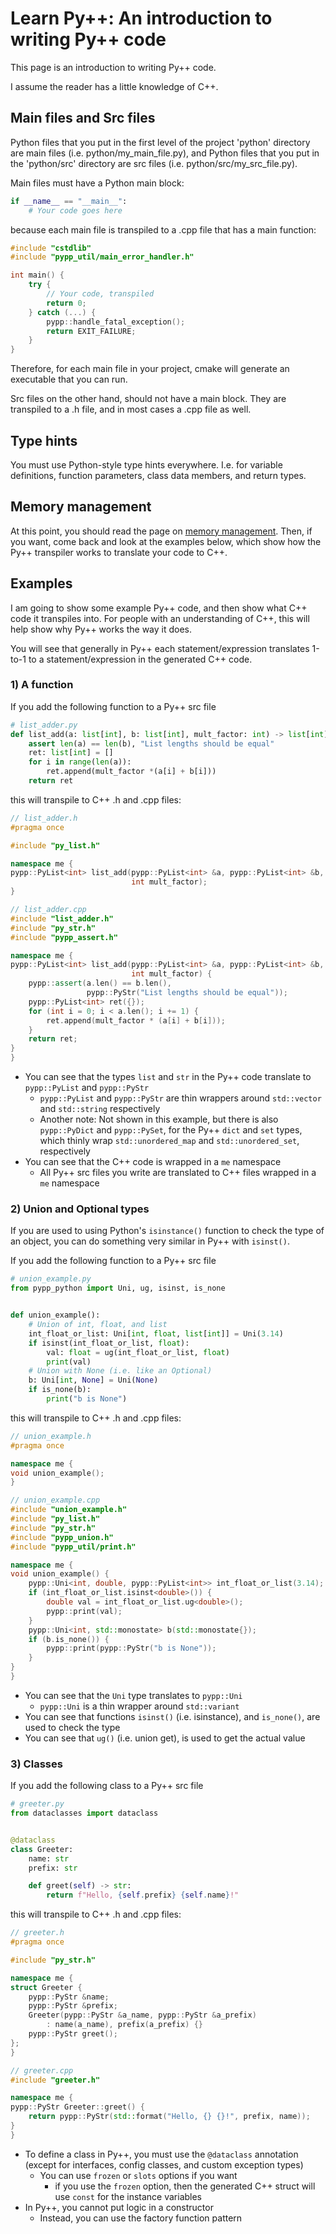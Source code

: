 # Learn Py++: An introduction to writing Py++ code

This page is an introduction to writing Py++ code.

I assume the reader has a little knowledge of C++.

## Main files and Src files

Python files that you put in the first level of the project 'python' directory are main files (i.e. python/my_main_file.py), and Python files that you put in the 'python/src' directory are src files (i.e. python/src/my_src_file.py).

Main files must have a Python main block:

```python
if __name__ == "__main__":
    # Your code goes here
```

because each main file is transpiled to a .cpp file that has a main function:

```cpp
#include "cstdlib"
#include "pypp_util/main_error_handler.h"

int main() {
    try {
        // Your code, transpiled
        return 0;
    } catch (...) {
        pypp::handle_fatal_exception();
        return EXIT_FAILURE;
    }
}
```

Therefore, for each main file in your project, cmake will generate an executable that you can run.

Src files on the other hand, should not have a main block. They are transpiled to a .h file, and in most cases a .cpp file as well.

## Type hints

You must use Python-style type hints everywhere. I.e. for variable definitions, function parameters, class data members, and return types.

## Memory management

At this point, you should read the page on [memory management](lang_features/manual_memory_management.md). Then, if you want, come back and look at the examples below, which show how the Py++ transpiler works to translate your code to C++.

## Examples

I am going to show some example Py++ code, and then show what C++ code it transpiles into. For people with an understanding of C++, this will help show why Py++ works the way it does.

You will see that generally in Py++ each statement/expression translates 1-to-1 to a statement/expression in the generated C++ code.

### 1) A function

If you add the following function to a Py++ src file

```python
# list_adder.py
def list_add(a: list[int], b: list[int], mult_factor: int) -> list[int]:
    assert len(a) == len(b), "List lengths should be equal"
    ret: list[int] = []
    for i in range(len(a)):
        ret.append(mult_factor *(a[i] + b[i]))
    return ret
```

this will transpile to C++ .h and .cpp files:

```cpp
// list_adder.h
#pragma once

#include "py_list.h"

namespace me {
pypp::PyList<int> list_add(pypp::PyList<int> &a, pypp::PyList<int> &b,
                           int mult_factor);
}
```

```cpp
// list_adder.cpp
#include "list_adder.h"
#include "py_str.h"
#include "pypp_assert.h"

namespace me {
pypp::PyList<int> list_add(pypp::PyList<int> &a, pypp::PyList<int> &b,
                           int mult_factor) {
    pypp::assert(a.len() == b.len(),
                 pypp::PyStr("List lengths should be equal"));
    pypp::PyList<int> ret({});
    for (int i = 0; i < a.len(); i += 1) {
        ret.append(mult_factor * (a[i] + b[i]));
    }
    return ret;
}
}
```

- You can see that the types `list` and `str` in the Py++ code translate to `pypp::PyList` and `pypp::PyStr`
    - `pypp::PyList` and `pypp::PyStr` are thin wrappers around `std::vector` and `std::string` respectively
    - Another note: Not shown in this example, but there is also `pypp::PyDict` and `pypp::PySet`, for the Py++ `dict` and `set` types, which thinly wrap `std::unordered_map` and `std::unordered_set`, respectively
- You can see that the C++ code is wrapped in a `me` namespace
    - All Py++ src files you write are translated to C++ files wrapped in a `me` namespace

### 2) Union and Optional types

If you are used to using Python's `isinstance()` function to check the type of an object, you can do something very similar in Py++ with `isinst()`.

If you add the following function to a Py++ src file

```python
# union_example.py
from pypp_python import Uni, ug, isinst, is_none


def union_example():
    # Union of int, float, and list
    int_float_or_list: Uni[int, float, list[int]] = Uni(3.14)
    if isinst(int_float_or_list, float):
        val: float = ug(int_float_or_list, float)
        print(val)
    # Union with None (i.e. like an Optional)
    b: Uni[int, None] = Uni(None)
    if is_none(b):
        print("b is None")
```

this will transpile to C++ .h and .cpp files:

```cpp
// union_example.h
#pragma once

namespace me {
void union_example();
}
```

```cpp
// union_example.cpp
#include "union_example.h"
#include "py_list.h"
#include "py_str.h"
#include "pypp_union.h"
#include "pypp_util/print.h"

namespace me {
void union_example() {
    pypp::Uni<int, double, pypp::PyList<int>> int_float_or_list(3.14);
    if (int_float_or_list.isinst<double>()) {
        double val = int_float_or_list.ug<double>();
        pypp::print(val);
    }
    pypp::Uni<int, std::monostate> b(std::monostate{});
    if (b.is_none()) {
        pypp::print(pypp::PyStr("b is None"));
    }
}
}
```

- You can see that the `Uni` type translates to `pypp::Uni`
    - `pypp::Uni` is a thin wrapper around `std::variant`
- You can see that functions `isinst()` (i.e. isinstance), and `is_none()`, are used to check the type
- You can see that `ug()` (i.e. union get), is used to get the actual value

### 3) Classes

If you add the following class to a Py++ src file

```python
# greeter.py
from dataclasses import dataclass


@dataclass
class Greeter:
    name: str
    prefix: str

    def greet(self) -> str:
        return f"Hello, {self.prefix} {self.name}!"
```

this will transpile to C++ .h and .cpp files:

```cpp
// greeter.h
#pragma once

#include "py_str.h"

namespace me {
struct Greeter {
    pypp::PyStr &name;
    pypp::PyStr &prefix;
    Greeter(pypp::PyStr &a_name, pypp::PyStr &a_prefix)
        : name(a_name), prefix(a_prefix) {}
    pypp::PyStr greet();
};
}
```

```cpp
// greeter.cpp
#include "greeter.h"

namespace me {
pypp::PyStr Greeter::greet() {
    return pypp::PyStr(std::format("Hello, {} {}!", prefix, name));
}
}
```

- To define a class in Py++, you must use the `@dataclass` annotation (except for interfaces, config classes, and custom exception types)
    - You can use `frozen` or `slots` options if you want
        - if you use the `frozen` option, then the generated C++ struct will use `const` for the instance variables
- In Py++, you cannot put logic in a constructor
    - Instead, you can use the factory function pattern
